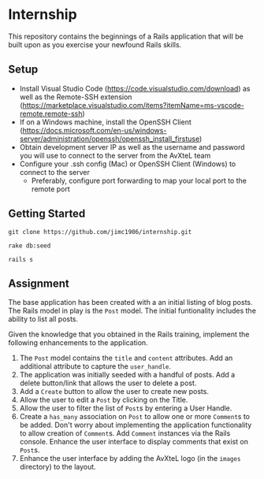 # Internship

This repository contains the beginnings of a Rails application that will be built upon as you exercise your newfound Rails skills.

## Setup

* Install Visual Studio Code (https://code.visualstudio.com/download) as well as the Remote-SSH extension (https://marketplace.visualstudio.com/items?itemName=ms-vscode-remote.remote-ssh)
* If on a Windows machine, install the OpenSSH Client (https://docs.microsoft.com/en-us/windows-server/administration/openssh/openssh_install_firstuse)
* Obtain development server IP as well as the username and password you will use to connect to the server from the AvXteL team
* Configure your .ssh config (Mac) or OpenSSH Client (Windows) to connect to the server
  * Preferably, configure port forwarding to map your local port to the remote port


## Getting Started

`git clone https://github.com/jimc1906/internship.git`

`rake db:seed`

`rails s`

## Assignment
The base application has been created with a an initial listing of blog posts. The Rails model in play is the `Post` model. The initial funtionality includes the ability to list all posts.

Given the knowledge that you obtained in the Rails training, implement the following enhancements to the application.

1. The `Post` model contains the `title` and `content` attributes. Add an additional attribute to capture the `user_handle`.
1. The application was initially seeded with a handful of posts. Add a delete button/link that allows the user to delete a post.
1. Add a `Create` button to allow the user to create new posts.
1. Allow the user to edit a `Post` by clicking on the Title.
1. Allow the user to filter the list of `Post`s by entering a User Handle.
1. Create a `has_many` association on `Post` to allow one or more `Comment`s to be added. Don't worry about implementing the application functionality to allow creation of `Comment`s. Add `Comment` instances via the Rails console. Enhance the user interface to display comments that exist on `Post`s.
1. Enhance the user interface by adding the AvXteL logo (in the `images` directory) to the layout.
